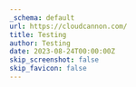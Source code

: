 ```yaml
---
_schema: default
url: https://cloudcannon.com/
title: Testing
author: Testing
date: 2023-08-24T00:00:00Z
skip_screenshot: false
skip_favicon: false
---
```

